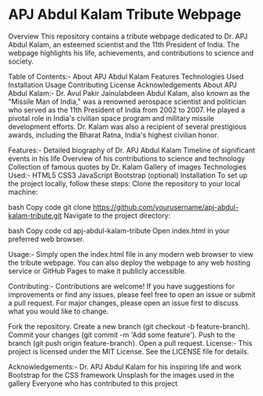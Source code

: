 # APJ Abdul Kalam Tribute Webpage
Overview
This repository contains a tribute webpage dedicated to Dr. APJ Abdul Kalam, an esteemed scientist and the 11th President of India. The webpage highlights his life, achievements, and contributions to science and society.

Table of Contents:-
About APJ Abdul Kalam
Features
Technologies Used
Installation
Usage
Contributing
License
Acknowledgements
About APJ Abdul Kalam:-
Dr. Avul Pakir Jainulabdeen Abdul Kalam, also known as the "Missile Man of India," was a renowned aerospace scientist and politician who served as the 11th President of India from 2002 to 2007. He played a pivotal role in India's civilian space program and military missile development efforts. Dr. Kalam was also a recipient of several prestigious awards, including the Bharat Ratna, India's highest civilian honor.

Features:-
Detailed biography of Dr. APJ Abdul Kalam
Timeline of significant events in his life
Overview of his contributions to science and technology
Collection of famous quotes by Dr. Kalam
Gallery of images
Technologies Used:-
HTML5
CSS3
JavaScript
Bootstrap (optional)
Installation
To set up the project locally, follow these steps:
Clone the repository to your local machine:

bash
Copy code
git clone https://github.com/yourusername/apj-abdul-kalam-tribute.git
Navigate to the project directory:

bash
Copy code
cd apj-abdul-kalam-tribute
Open index.html in your preferred web browser.

Usage:-
Simply open the index.html file in any modern web browser to view the tribute webpage. You can also deploy the webpage to any web hosting service or GitHub Pages to make it publicly accessible.

Contributing:-
Contributions are welcome! If you have suggestions for improvements or find any issues, please feel free to open an issue or submit a pull request. For major changes, please open an issue first to discuss what you would like to change.

Fork the repository.
Create a new branch (git checkout -b feature-branch).
Commit your changes (git commit -m 'Add some feature').
Push to the branch (git push origin feature-branch).
Open a pull request.
License:-
This project is licensed under the MIT License. See the LICENSE file for details.

Acknowledgements:-
Dr. APJ Abdul Kalam for his inspiring life and work
Bootstrap for the CSS framework
Unsplash for the images used in the gallery
Everyone who has contributed to this project
